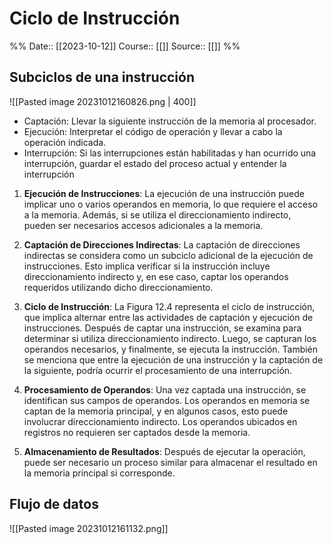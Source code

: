 # Ciclo de Instrucción

%%
Date:: [[2023-10-12]]
Course:: [[]]
Source:: [[]]
%%

## Subciclos de una instrucción
![[Pasted image 20231012160826.png | 400]]
- Captación: Llevar la siguiente instrucción de la memoria al procesador.
- Ejecución: Interpretar el código de operación y llevar a cabo la operación indicada.
- Interrupción: Si las interrupciones están habilitadas y han ocurrido una interrupción, guardar el estado del proceso actual y entender la interrupción 

1. **Ejecución de Instrucciones**: La ejecución de una instrucción puede implicar uno o varios operandos en memoria, lo que requiere el acceso a la memoria. Además, si se utiliza el direccionamiento indirecto, pueden ser necesarios accesos adicionales a la memoria.
    
2. **Captación de Direcciones Indirectas**: La captación de direcciones indirectas se considera como un subciclo adicional de la ejecución de instrucciones. Esto implica verificar si la instrucción incluye direccionamiento indirecto y, en ese caso, captar los operandos requeridos utilizando dicho direccionamiento.
    
3. **Ciclo de Instrucción**: La Figura 12.4 representa el ciclo de instrucción, que implica alternar entre las actividades de captación y ejecución de instrucciones. Después de captar una instrucción, se examina para determinar si utiliza direccionamiento indirecto. Luego, se capturan los operandos necesarios, y finalmente, se ejecuta la instrucción. También se menciona que entre la ejecución de una instrucción y la captación de la siguiente, podría ocurrir el procesamiento de una interrupción.
    
4. **Procesamiento de Operandos**: Una vez captada una instrucción, se identifican sus campos de operandos. Los operandos en memoria se captan de la memoria principal, y en algunos casos, esto puede involucrar direccionamiento indirecto. Los operandos ubicados en registros no requieren ser captados desde la memoria.
    
5. **Almacenamiento de Resultados**: Después de ejecutar la operación, puede ser necesario un proceso similar para almacenar el resultado en la memoria principal si corresponde.

## Flujo de datos
![[Pasted image 20231012161132.png]]